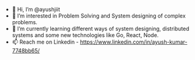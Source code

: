 - 👋 Hi, I’m @ayushjiit
- 👀 I’m interested in Problem Solving and System designing of complex problems.
- 🌱 I’m currently learning different ways of system designing, distributed systems and some new technologies like Go, React, Node.
- 📫 Reach me on Linkedin - https://www.linkedin.com/in/ayush-kumar-7748bb65/ 

<!---
ayushjiit/ayushjiit is a ✨ special ✨ repository because its `README.md` (this file) appears on your GitHub profile.
You can click the Preview link to take a look at your changes.
--->
